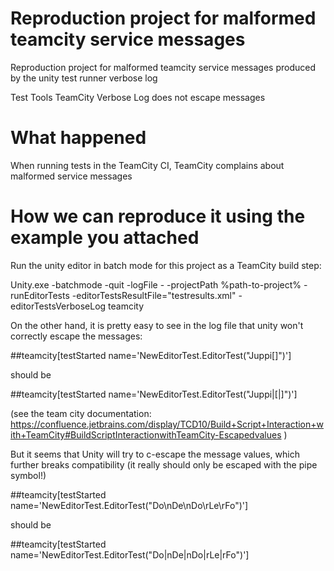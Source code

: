 # Reproduction project for malformed teamcity service messages

Reproduction project for malformed teamcity service messages produced by the unity test runner verbose log

Test Tools TeamCity Verbose Log does not escape messages

# What happened

When running tests in the TeamCity CI, TeamCity complains about malformed service messages

# How we can reproduce it using the example you attached

Run the unity editor in batch mode for this project as a TeamCity build step:

Unity.exe -batchmode -quit -logFile - -projectPath %path-to-project% -runEditorTests -editorTestsResultFile="testresults.xml" -editorTestsVerboseLog teamcity

On the other hand, it is pretty easy to see in the log file that unity won't correctly escape the messages:

##teamcity[testStarted name='NewEditorTest.EditorTest("Juppi[]")']

should be

##teamcity[testStarted name='NewEditorTest.EditorTest("Juppi|[|]")']

(see the team city documentation: https://confluence.jetbrains.com/display/TCD10/Build+Script+Interaction+with+TeamCity#BuildScriptInteractionwithTeamCity-Escapedvalues )

But it seems that Unity will try to c-escape the message values, which further breaks compatibility (it really should only be escaped with the pipe symbol!)

##teamcity[testStarted name='NewEditorTest.EditorTest("Do\nDe\nDo\rLe\rFo")']

should be

##teamcity[testStarted name='NewEditorTest.EditorTest("Do|nDe|nDo|rLe|rFo")']
